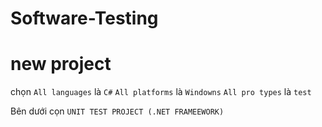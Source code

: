 # Software-Testing
# new project
chọn `All languages` là `C#`
      `All platforms` là `Windowns`
      `All pro types` là `test`

Bên dưới cọn `UNIT TEST PROJECT (.NET FRAMEEWORK)`
